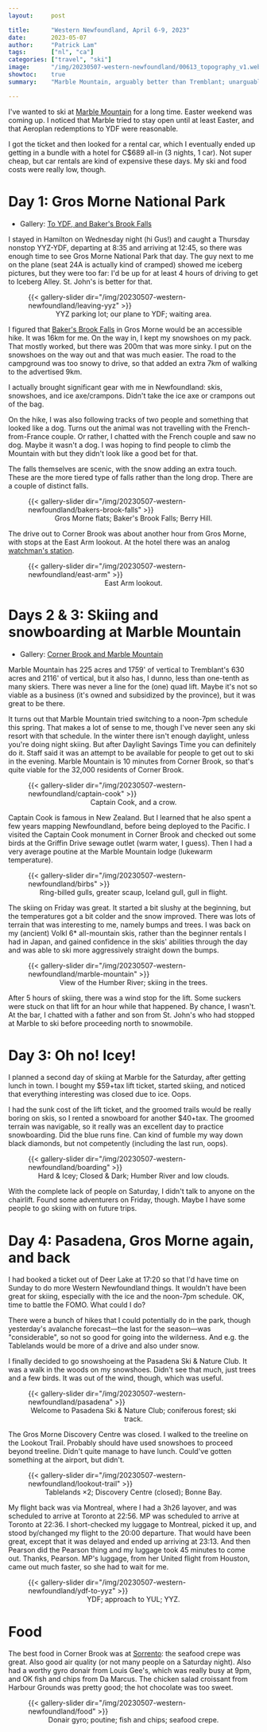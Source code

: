 ```yaml
---
layout:     post

title:      "Western Newfoundland, April 6-9, 2023"
date:       2023-05-07
author:     "Patrick Lam"
tags:       ["nl", "ca"]
categories: ["travel", "ski"]
image:      "/img/20230507-western-newfoundland/00613_topography_v1.webp"
showtoc:    true
summary:    "Marble Mountain, arguably better than Tremblant; unarguably fewer lines. Gros Morne in the winter."

---
```


<style>
.post-heading h1  { color: #822; text-shadow: 2px 2px 2px yellow; }
.meta { color: #ff2; }
</style>


I've wanted to ski at [Marble Mountain](https://skimarble.com) for a long time.
Easter weekend was coming up. I noticed that Marble tried to stay open until at least
Easter, and that Aeroplan redemptions to YDF were reasonable.

I got the ticket and then looked for a rental car, which I eventually
ended up getting in a bundle with a hotel for C$689 all-in (3 nights,
1 car). Not super cheap, but car rentals are kind of expensive these
days. My ski and food costs were really low, though.

# Day 1: Gros Morne National Park

* Gallery: [To YDF, and Baker's Brook Falls](https://gallery.patricklam.ca/index.php?/category/1680)

I stayed in Hamilton on Wednesday night (hi Gus!) and caught a
Thursday nonstop YYZ-YDF, departing at 8:35 and arriving at 12:45, so
there was enough time to see Gros Morne National Park that day. The
guy next to me on the plane (seat 24A is actually kind of cramped)
showed me iceberg pictures, but they were too far: I'd be up for at
least 4 hours of driving to get to Iceberg Alley.  St. John's is
better for that.

<figure>
{{< gallery-slider dir="/img/20230507-western-newfoundland/leaving-yyz" >}}
<figcaption style="text-align:center">YYZ parking lot; our plane to YDF; waiting area.</figcaption>
</figure>

I figured that [Baker's Brook
Falls](https://bobsnewfoundland.com/bakers-brook-falls.html) in Gros
Morne would be an accessible hike. It was 16km for me. On the way in, I kept
my snowshoes on my pack. That mostly worked, but there was 200m that
was more sinky. I put on the snowshoes on the way out and that was
much easier. The road to the campground was too snowy to drive, so that added an
extra 7km of walking to the advertised 9km.

I actually brought significant gear with me in Newfoundland: skis,
snowshoes, and ice axe/crampons.  Didn't take the ice axe or crampons
out of the bag.

On the hike, I was also following tracks of two people and something
that looked like a dog. Turns out the animal was not travelling with
the French-from-France couple. Or rather, I chatted with the French
couple and saw no dog. Maybe it wasn't a dog. I was hoping to find
people to climb the Mountain with but they didn't look like a good bet
for that.

The falls themselves are scenic, with the snow adding an extra
touch. These are the more tiered type of falls rather than the long
drop. There are a couple of distinct falls.

<figure>
{{< gallery-slider dir="/img/20230507-western-newfoundland/bakers-brook-falls" >}}
<figcaption style="text-align:center">Gros Morne flats; Baker's Brook Falls; Berry Hill.</figcaption>
</figure>

The drive out to Corner Brook was about another hour from Gros Morne, with
stops at the East Arm lookout. At the hotel there was an analog [watchman's station](https://www.reddit.com/r/mildlyinteresting/comments/a4rc4x/i_found_an_old_watchmans_station_at_work_today/).

<figure>
{{< gallery-slider dir="/img/20230507-western-newfoundland/east-arm" >}}
<figcaption style="text-align:center">East Arm lookout.</figcaption>
</figure>

# Days 2 & 3: Skiing and snowboarding at Marble Mountain

* Gallery: [Corner Brook and Marble Mountain](https://gallery.patricklam.ca/index.php?/category/1678)

Marble Mountain has 225 acres and 1759' of vertical to Tremblant's 630
acres and 2116' of vertical, but it also has, I dunno, less than
one-tenth as many skiers. There was never a line for the (one) quad
lift. Maybe it's not so viable as a business (it's owned and
subsidized by the province), but it was great to be there.

It turns out that Marble Mountain tried switching to a noon-7pm
schedule this spring.  That makes a lot of sense to me, though I've
never seen any ski resort with that schedule.  In the winter there
isn't enough daylight, unless you're doing night skiing. But after
Daylight Savings Time you can definitely do it.  Staff said it was an
attempt to be available for people to get out to ski in the
evening. Marble Mountain is 10 minutes from Corner Brook, so that's
quite viable for the 32,000 residents of Corner Brook.

<figure>
{{< gallery-slider dir="/img/20230507-western-newfoundland/captain-cook" >}}
<figcaption style="text-align:center">Captain Cook, and a crow.</figcaption>
</figure>

Captain Cook is famous in New Zealand. But I learned that he also spent
a few years mapping Newfoundland, before being deployed to the Pacific.
I visited the Captain Cook monument in Corner Brook and checked out some birds
at the Griffin Drive sewage outlet (warm water, I guess). Then I had a very average
poutine at the Marble Mountain lodge (lukewarm temperature).

<figure>
{{< gallery-slider dir="/img/20230507-western-newfoundland/birbs" >}}
<figcaption style="text-align:center">Ring-billed gulls, greater scaup, Iceland gull, gull in flight.</figcaption>
</figure>

The skiing on Friday was great. It started a bit slushy at the
beginning, but the temperatures got a bit colder and the snow
improved. There was lots of terrain that was interesting to me, namely
bumps and trees. I was back on my (ancient) Volkl 6* all-mountain
skis, rather than the beginner rentals I had in Japan, and gained
confidence in the skis' abilities through the day and was able to ski
more aggressively straight down the bumps.

<figure>
{{< gallery-slider dir="/img/20230507-western-newfoundland/marble-mountain" >}}
<figcaption style="text-align:center">View of the Humber River; skiing in the trees.</figcaption>
</figure>

After 5 hours of skiing, there was a wind stop for the lift. Some suckers were
stuck on that lift for an hour while that happened. By chance, I
wasn't.  At the bar, I chatted with a father and son from St. John's
who had stopped at Marble to ski before proceeding north to
snowmobile.

# Day 3: Oh no! Icey!

I planned a second day of skiing at Marble for the Saturday, after
getting lunch in town. I bought my $59+tax lift ticket, started skiing,
and noticed that everything interesting was closed due to ice. Oops.

I had the sunk cost of the lift ticket, and the groomed trails would
be really boring on skis, so I rented a snowboard for another
$40+tax. The groomed terrain was navigable, so it really was an
excellent day to practice snowboarding. Did the blue runs fine. Can
kind of fumble my way down black diamonds, but not competently (including
the last run, oops).

<figure>
{{< gallery-slider dir="/img/20230507-western-newfoundland/boarding" >}}
<figcaption style="text-align:center">Hard & Icey; Closed & Dark; Humber River and low clouds.</figcaption>
</figure>

With the complete lack of people on Saturday, I didn't talk to anyone
on the chairlift.  Found some adventurers on Friday, though. Maybe I
have some people to go skiing with on future trips.

# Day 4: Pasadena, Gros Morne again, and back

I had booked a ticket out of Deer Lake at 17:20 so that I'd have time
on Sunday to do more Western Newfoundland things. It wouldn't have
been great for skiing, especially with the ice and the noon-7pm
schedule. OK, time to battle the FOMO. What could I do?

There were a bunch of hikes that I could potentially do in the park,
though yesterday's avalanche forecast&mdash;the last for the season&mdash;was
"considerable", so not so good for going into the wilderness. And e.g. the
Tablelands would be more of a drive and also under snow.

I finally decided to go snowshoeing at the Pasadena Ski & Nature Club. It was
a walk in the woods on my snowshoes. Didn't see that much, just trees and a few
birds. It was out of the wind, though, which was useful.

<figure>
{{< gallery-slider dir="/img/20230507-western-newfoundland/pasadena" >}}
<figcaption style="text-align:center">Welcome to Pasadena Ski & Nature Club; coniferous forest; ski track.</figcaption>
</figure>

The Gros Morne Discovery Centre was closed. I walked to the treeline
on the Lookout Trail.  Probably should have used snowshoes to proceed
beyond treeline. Didn't quite manage to have lunch. Could've gotten something
at the airport, but didn't.

<figure>
{{< gallery-slider dir="/img/20230507-western-newfoundland/lookout-trail" >}}
<figcaption style="text-align:center">Tablelands ×2; Discovery Centre (closed); Bonne Bay.</figcaption>
</figure>

My flight back was via Montreal, where I had a 3h26 layover, and was
scheduled to arrive at Toronto at 22:56. MP was scheduled to arrive at
Toronto at 22:36. I short-checked my luggage to Montreal, picked it
up, and stood by/changed my flight to the 20:00 departure. That would have been
great, except that it was delayed and ended up arriving at 23:13. And
then Pearson did the Pearson thing and my luggage took 45 minutes to come
out. Thanks, Pearson. MP's luggage, from her United flight from
Houston, came out much faster, so she had to wait for me.

<figure>
{{< gallery-slider dir="/img/20230507-western-newfoundland/ydf-to-yyz" >}}
<figcaption style="text-align:center">YDF; approach to YUL; YYZ.</figcaption>
</figure>

# Food

The best food in Corner Brook was at
[Sorrento](https://www.sorrentonl.com/): the seafood crepe was great.
Also good air quality (or not many people on a Saturday night). Also
had a worthy gyro donair from Louis Gee's, which was really busy at
9pm, and OK fish and chips from Da Marcus. The chicken salad croissant
from Harbour Grounds was pretty good; the hot chocolate was too sweet.

<figure>
{{< gallery-slider dir="/img/20230507-western-newfoundland/food" >}}
<figcaption style="text-align:center">Donair gyro; poutine; fish and chips; seafood crepe.</figcaption>
</figure>
